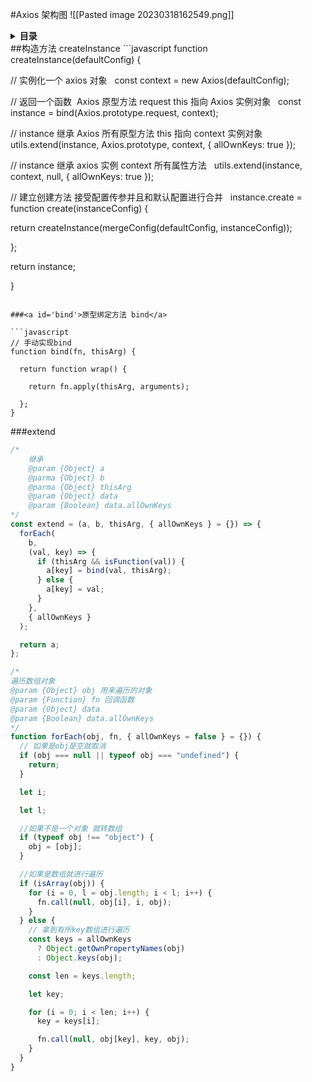 #Axios 架构图
![[Pasted image 20230318162549.png]]



<details>
<summary><strong>目录</strong></summary>

- [构造方法 createInstance](#createInstance)
  * [原型绑定方法 bind](#supports-keys-with-dots)


</details>
##<a id="createInstance">构造方法 createInstance</a> 
```javascript
function createInstance(defaultConfig) {

// 实例化一个 axios 对象
  const context = new Axios(defaultConfig);

// 返回一个函数  Axios 原型方法 request this 指向 Axios 实例对象
  const instance = bind(Axios.prototype.request, context);

// instance 继承 Axios 所有原型方法 this 指向 context 实例对象
  utils.extend(instance, Axios.prototype, context, { allOwnKeys: true });

// instance 继承 axios 实例 context 所有属性方法
  utils.extend(instance, context, null, { allOwnKeys: true });

// 建立创建方法 接受配置传参并且和默认配置进行合并
  instance.create = function create(instanceConfig) {

return createInstance(mergeConfig(defaultConfig, instanceConfig));

};

return instance;

}

````

###<a id='bind'>原型绑定方法 bind</a>

```javascript
// 手动实现bind
function bind(fn, thisArg) {

  return function wrap() {

    return fn.apply(thisArg, arguments);

  };
}
````

###extend

```javascript
/*
	继承
	@param {Object} a
	@parma {Object} b
	@parma {Object} thisArg
	@param {Object} data
	@param {Boolean} data.allOwnKeys
*/
const extend = (a, b, thisArg, { allOwnKeys } = {}) => {
  forEach(
    b,
    (val, key) => {
      if (thisArg && isFunction(val)) {
        a[key] = bind(val, thisArg);
      } else {
        a[key] = val;
      }
    },
    { allOwnKeys }
  );

  return a;
};

/*
遍历数组对象
@param {Object} obj 用来遍历的对象
@param {Function} fn 回调函数
@param {Object} data
@param {Boolean} data.allOwnKeys
*/
function forEach(obj, fn, { allOwnKeys = false } = {}) {
  // 如果是obj是空就取消
  if (obj === null || typeof obj === "undefined") {
    return;
  }

  let i;

  let l;

  //如果不是一个对象 就转数组
  if (typeof obj !== "object") {
    obj = [obj];
  }

  //如果是数组就进行遍历
  if (isArray(obj)) {
    for (i = 0, l = obj.length; i < l; i++) {
      fn.call(null, obj[i], i, obj);
    }
  } else {
    // 拿到有所key数组进行遍历
    const keys = allOwnKeys
      ? Object.getOwnPropertyNames(obj)
      : Object.keys(obj);

    const len = keys.length;

    let key;

    for (i = 0; i < len; i++) {
      key = keys[i];

      fn.call(null, obj[key], key, obj);
    }
  }
}
```





